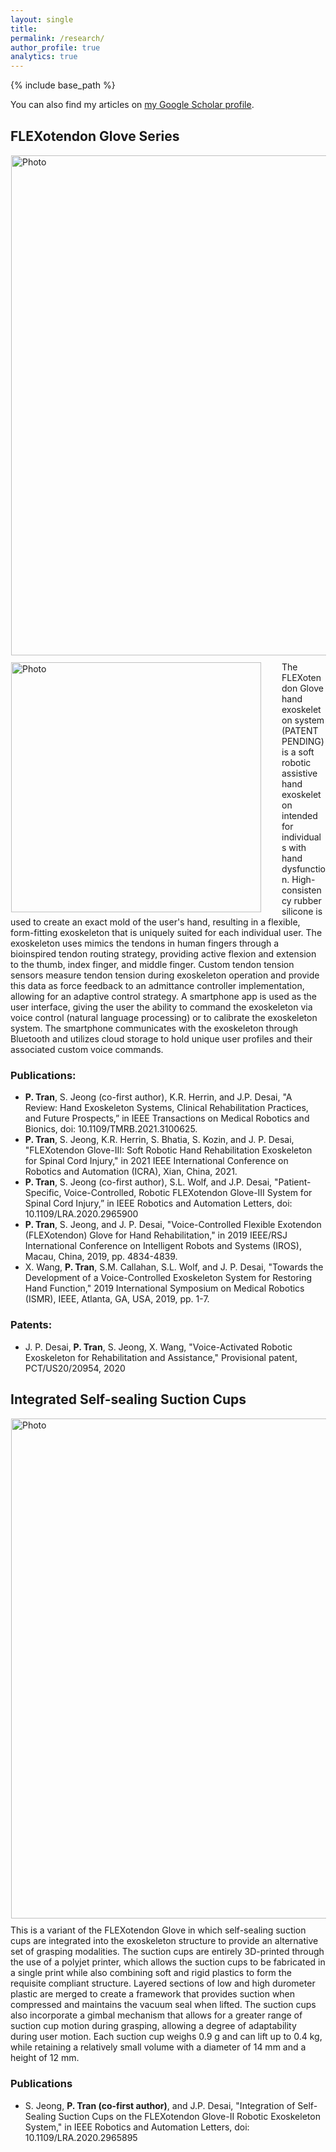 ```yaml
---
layout: single
title:
permalink: /research/
author_profile: true
analytics: true
---
```


{% include base_path %}

You can also find my articles on [my Google Scholar profile](https://scholar.google.com/citations?user=q1Sd7GYAAAAJ&hl=en).
## FLEXotendon Glove Series
<img align="left" src="https://phillipytran.github.io/images/website exo picture1.png" alt="Photo" style="width: 800px; border-radius: 1px; padding: 1px 1px 10px 1px"/>
<img align="left" src="https://phillipytran.github.io/images/website exo picture2.jpg" alt="Photo" style="width: 400px; border-radius: 1px; padding: 1px 30px 1px 1px"/>
The FLEXotendon Glove hand exoskeleton system (PATENT PENDING) is a soft robotic assistive hand exoskeleton intended for individuals with hand dysfunction. High-consistency rubber silicone is used to create an exact mold of the user's hand, resulting in a flexible, form-fitting exoskeleton that is uniquely suited for each individual user. The exoskeleton uses mimics the tendons in human fingers through a bioinspired tendon routing strategy, providing active flexion and extension to the thumb, index finger, and middle finger. Custom tendon tension sensors measure tendon tension during exoskeleton operation and provide this data as force feedback to an admittance controller implementation, allowing for an adaptive control strategy. A smartphone app is used as the user interface, giving the user the ability to command the exoskeleton via voice control (natural language processing) or to calibrate the exoskeleton system. The smartphone communicates with the exoskeleton through Bluetooth and utilizes cloud storage to hold unique user profiles and their associated custom voice commands.

### Publications:
* <b>P. Tran</b>, S. Jeong (co-first author), K.R. Herrin, and J.P. Desai, "A Review: Hand Exoskeleton Systems, Clinical Rehabilitation Practices, and Future Prospects,” in IEEE Transactions on Medical Robotics and Bionics, doi: 10.1109/TMRB.2021.3100625.
* <b>P. Tran</b>, S. Jeong, K.R. Herrin, S. Bhatia, S. Kozin, and J. P. Desai, "FLEXotendon Glove-III: Soft Robotic Hand Rehabilitation Exoskeleton for Spinal Cord Injury," in 2021 IEEE International Conference on Robotics and Automation (ICRA), Xian, China, 2021.
* <b>P. Tran</b>, S. Jeong (co-first author), S.L. Wolf, and J.P. Desai, "Patient-Specific, Voice-Controlled, Robotic FLEXotendon Glove-III System for Spinal Cord Injury,” in IEEE Robotics and Automation Letters, doi: 10.1109/LRA.2020.2965900
* <b>P. Tran</b>, S. Jeong, and J. P. Desai, "Voice-Controlled Flexible Exotendon (FLEXotendon) Glove for Hand Rehabilitation," in 2019 IEEE/RSJ International Conference on Intelligent Robots and Systems (IROS),  Macau, China, 2019, pp. 4834-4839.
* X. Wang, <b>P. Tran</b>, S.M. Callahan, S.L. Wolf, and J. P. Desai, "Towards the Development of a Voice-Controlled Exoskeleton System for Restoring Hand Function," 2019 International Symposium on Medical Robotics (ISMR), IEEE, Atlanta, GA, USA, 2019, pp. 1-7.

### Patents:
* J. P. Desai, <b>P. Tran</b>, S. Jeong, X. Wang, "Voice-Activated Robotic Exoskeleton for Rehabilitation and Assistance," Provisional patent, PCT/US20/20954, 2020


## Integrated Self-sealing Suction Cups
<img align="left" src="https://phillipytran.github.io/images/website suction cup.png" alt="Photo" style="width: 800px; border-radius: 1px; padding: 1px 1px 10px 1px"/>
This is a variant of the FLEXotendon Glove in which self-sealing suction cups are integrated into the exoskeleton structure to provide an alternative set of grasping modalities. The suction cups are entirely 3D-printed through the use of a polyjet printer, which allows the suction cups to be fabricated in a single print while also combining soft and rigid plastics to form the requisite compliant structure. Layered sections of low and high durometer plastic are merged to create a framework that provides suction when compressed and maintains the vacuum seal when lifted. The suction cups also incorporate a gimbal mechanism that allows for a greater range of suction cup motion during grasping, allowing a degree of adaptability during user motion. Each suction cup weighs 0.9 g and can lift up to 0.4 kg, while retaining a relatively small volume with a diameter of 14 mm and a height of 12 mm.

### Publications
* S. Jeong, <b>P. Tran (co-first author)</b>, and J.P. Desai, "Integration of Self-Sealing Suction Cups on the FLEXotendon Glove-II Robotic Exoskeleton System," in IEEE Robotics and Automation Letters, doi: 10.1109/LRA.2020.2965895
